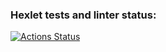 ### Hexlet tests and linter status:
[![Actions Status](https://github.com/veroleded/layout-designer-project-56/actions/workflows/hexlet-check.yml/badge.svg)](https://github.com/veroleded/layout-designer-project-56/actions)